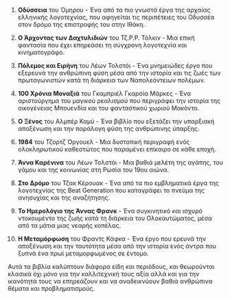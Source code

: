 1. **Οδύσσεια** του Όμηρου - Ένα από τα πιο γνωστά έργα της αρχαίας ελληνικής λογοτεχνίας, που αφηγείται τις περιπέτειες του Οδυσσέα στον δρόμο της επιστροφής του στην Ιθάκη.

2. **Ο Άρχοντας των Δαχτυλιδιών** του Τζ.Ρ.Ρ. Τόλκιν - Μια επική φαντασία που έχει επηρεάσει τη σύγχρονη λογοτεχνία και κινηματογράφο.

3. **Πόλεμος και Ειρήνη** του Λέων Τολστόι - Ένα μνημειώδες έργο που εξερευνά την ανθρώπινη φύση μέσα από την ιστορία και τις ζωές των πρωταγωνιστών κατά τη διάρκεια των Ναπολεόντειων πολέμων.

4. **100 Χρόνια Μοναξιά** του Γκαμπριέλ Γκαρσία Μάρκες - Ένα αριστούργημα του μαγικού ρεαλισμού που περιγράφει την ιστορία της οικογένειας Μπουενδία και του φανταστικού χωριού Μακόντο.

5. **Ο Ξένος** του Αλμπέρ Καμύ - Ένα βιβλίο που εξετάζει την υπαρξιακή αποξένωση και την παράλογη φύση της ανθρώπινης ύπαρξης.

6. **1984** του Τζορτζ Όργουελ - Μια δυστοπική περιγραφή ενός ολοκληρωτικού καθεστώτος που παραμένει επίκαιρο σε κάθε εποχή.

7. **Άννα Καρένινα** του Λέων Τολστόι - Μια βαθιά μελέτη της αγάπης, του γάμου και της κοινωνίας στη Ρωσία του 19ου αιώνα.

8. **Στο Δρόμο** του Τζακ Κέρουακ - Ένα από τα πιο εμβληματικά έργα της λογοτεχνίας της Beat Generation που καταγράφει το πνεύμα της ανησυχίας και της αναζήτησης.

9. **Το Ημερολόγιο της Άννας Φρανκ** - Ένα συγκινητικό και ισχυρό ντοκουμέντο της ζωής κατά τη διάρκεια του Ολοκαυτώματος, μέσα από τα μάτια μιας νεαρής κοπέλας.

10. **Η Μεταμόρφωση** του Φραντς Κάφκα - Ένα έργο που ερευνά την αποξένωση και την ταυτότητα μέσα από την ιστορία ενός άντρα που ξυπνά ένα πρωί μεταμορφωμένος σε έντομο.

Αυτά τα βιβλία καλύπτουν διάφορα είδη και περιόδους, και θεωρούνται κλασικά όχι μόνο για την καλλιτεχνική τους αξία αλλά και για την ικανότητά τους να επηρεάζουν και να αναδεικνύουν βαθιά ανθρώπινα θέματα και προβληματισμούς.
